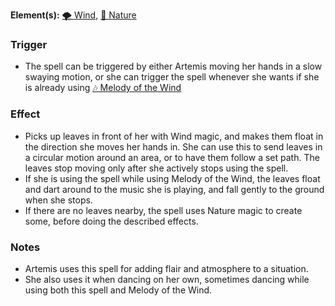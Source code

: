 **Element(s):** [🌪 Wind](<../../../Magic/Elements/🌪 Wind.md>), [🌿 Nature](<../../../Magic/Elements/🌿 Nature.md>)
### Trigger
- The spell can be triggered by either Artemis moving her hands in a slow swaying motion, or she can trigger the spell whenever she wants if she is already using [🎶 Melody of the Wind](<🎶 Melody of the Wind.md>)
### Effect
- Picks up leaves in front of her with Wind magic, and makes them float in the direction she moves her hands in. She can use this to send leaves in a circular motion around an area, or to have them follow a set path. The leaves stop moving only after she actively stops using the spell.
- If she is using the spell while using Melody of the Wind, the leaves float and dart around to the music she is playing, and fall gently to the ground when she stops.
- If there are no leaves nearby, the spell uses Nature magic to create some, before doing the described effects.
### Notes
- Artemis uses this spell for adding flair and atmosphere to a situation.
- She also uses it when dancing on her own, sometimes dancing while using both this spell and Melody of the Wind.